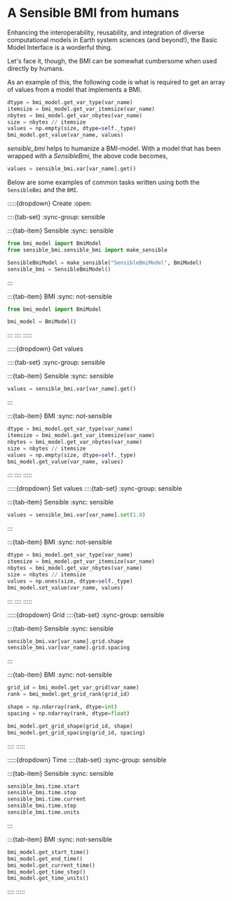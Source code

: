 # A Sensible BMI from humans

Enhancing the interoperability, reusability, and integration of diverse computational
models in Earth system sciences (and beyond!), the Basic Model Interface is a worderful
thing.

Let's face it, though, the BMI can be somewhat cumbersome when used directly by humans.

As an example of this, the following code is what is required to get an array of
values from a model that implements a BMI.

```python
dtype = bmi_model.get_var_type(var_name)
itemsize = bmi_model.get_var_itemsize(var_name)
nbytes = bmi_model.get_var_nbytes(var_name)
size = nbytes // itemsize
values = np.empty(size, dtype=self._type)
bmi_model.get_value(var_name, values)
```

*sensible_bmi* helps to humanize a BMI-model. With a model that has been wrapped
with a *SensibleBmi*, the above code becomes,

```python
values = sensible_bmi.var[var_name].get()
```

Below are some examples of common tasks written using both the `SensibleBmi` and
the `BMI`.

:::::{dropdown} Create
:open:

::::{tab-set}
:sync-group: sensible

:::{tab-item} Sensible
:sync: sensible

```python
from bmi_model import BmiModel
from sensible_bmi.sensible_bmi import make_sensible

SensibleBmiModel = make_sensible("SensibleBmiModel", BmiModel)
sensible_bmi = SensibleBmiModel()
```
:::

:::{tab-item} BMI
:sync: not-sensible

```python
from bmi_model import BmiModel

bmi_model = BmiModel()
```
:::
::::
:::::

:::::{dropdown} Get values

::::{tab-set}
:sync-group: sensible

:::{tab-item} Sensible
:sync: sensible

```python
values = sensible_bmi.var[var_name].get()
```
:::

:::{tab-item} BMI
:sync: not-sensible

```python
dtype = bmi_model.get_var_type(var_name)
itemsize = bmi_model.get_var_itemsize(var_name)
nbytes = bmi_model.get_var_nbytes(var_name)
size = nbytes // itemsize
values = np.empty(size, dtype=self._type)
bmi_model.get_value(var_name, values)
```
:::
::::
:::::

:::::{dropdown} Set values
::::{tab-set}
:sync-group: sensible

:::{tab-item} Sensible
:sync: sensible

```python
values = sensible_bmi.var[var_name].set(1.0)
```
:::

:::{tab-item} BMI
:sync: not-sensible

```python
dtype = bmi_model.get_var_type(var_name)
itemsize = bmi_model.get_var_itemsize(var_name)
nbytes = bmi_model.get_var_nbytes(var_name)
size = nbytes // itemsize
values = np.ones(size, dtype=self._type)
bmi_model.set_value(var_name, values)
```
:::
::::
:::::


:::::{dropdown} Grid
::::{tab-set}
:sync-group: sensible

:::{tab-item} Sensible
:sync: sensible

```python
sensible_bmi.var[var_name].grid.shape
sensible_bmi.var[var_name].grid.spacing
```
:::

:::{tab-item} BMI
:sync: not-sensible

```python
grid_id = bmi_model.get_var_grid(var_name)
rank = bmi_model.get_grid_rank(grid_id)

shape = np.ndarray(rank, dtype=int)
spacing = np.ndarray(rank, dtype=float)

bmi_model.get_grid_shape(grid_id, shape)
bmi_model.get_grid_spacing(grid_id, spacing)
```
::::
:::::

:::::{dropdown} Time
::::{tab-set}
:sync-group: sensible

:::{tab-item} Sensible
:sync: sensible

```python
sensible_bmi.time.start
sensible_bmi.time.stop
sensible_bmi.time.current
sensible_bmi.time.step
sensible_bmi.time.units
```
:::

:::{tab-item} BMI
:sync: not-sensible

```python
bmi_model.get_start_time()
bmi_model.get_end_time()
bmi_model.get_current_time()
bmi_model.get_time_step()
bmi_model.get_time_units()
```
::::
:::::
